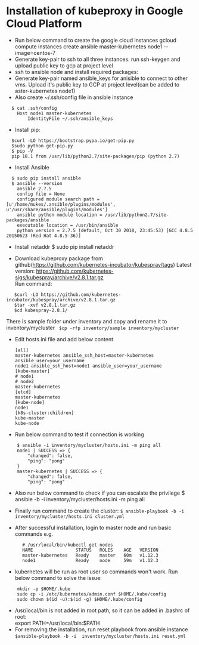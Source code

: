 # Installation of kubeproxy in Google Cloud Platform
* Run below command to create the google cloud instances
gcloud compute instances create ansible master-kubernetes node1 --image=centos-7
* Generate key-pair to ssh to all three instances.
run ssh-keygen and upload public key to gcp at project level
* ssh to ansible node and install required packages:
* Generate key-pair named ansible_keys for anisible to connect to other vms. Upload it's public key to GCP at project level(can be added to aster-kubernetes node1)
* Also create ~/.ssh/config file in ansible instance
```
  $ cat .ssh/config
    Host node1 master-kubernetes
        IdentityFile ~/.ssh/ansible_keys
```

*	Install pip:
```
  $curl -LO https://bootstrap.pypa.io/get-pip.py
  $sudo python get-pip.py
  $ pip -V
  pip 18.1 from /usr/lib/python2.7/site-packages/pip (python 2.7)
```

* Install Ansible
```
  $ sudo pip install ansible
  $ ansible --version
    ansible 2.7.5
    config file = None
    configured module search path = [u'/home/mukes/.ansible/plugins/modules', u'/usr/share/ansible/plugins/modules']
    ansible python module location = /usr/lib/python2.7/site-packages/ansible
    executable location = /usr/bin/ansible
    python version = 2.7.5 (default, Oct 30 2018, 23:45:53) [GCC 4.8.5 20150623 (Red Hat 4.8.5-36)]
```

* Install netaddr
  $ sudo pip install netaddr
  
* Download kubeproxy package from github(https://github.com/kubernetes-incubator/kubespray/tags)
  Latest version: https://github.com/kubernetes-sigs/kubespray/archive/v2.8.1.tar.gz</br>
  Run command:
```
   $curl -LO https://github.com/kubernetes-incubator/kubespray/archive/v2.8.1.tar.gz
   $tar -xvf v2.8.1.tar.gz
   $cd kubespray-2.8.1/
```
  There is sample folder under inventory and copy and rename it to inventory/mycluster
        ``` $cp -rfp inventory/sample inventory/mycluster```

* Edit hosts.ini file and add below content
    
    ```
    [all]
    master-kubernetes ansible_ssh_host=master-kubernetes ansible_user=your_username
    node1 ansible_ssh_host=node1 ansible_user=your_username
    [kube-master]
    # node1
    # node2
    master-kubernetes
    [etcd]
    master-kubernetes
    [kube-node]
    node1
    [k8s-cluster:children]
    kube-master
    kube-node
   ```
* Run below command to test if connection is working
```
    $ ansible -i inventory/mycluster/hosts.ini -m ping all
    node1 | SUCCESS => {
        "changed": false,
        "ping": "pong"
    }
    master-kubernetes | SUCCESS => {
        "changed": false,
        "ping": "pong"
```
    
* Also run below command to check if you can escalate the privilege
    $ ansible -b -i inventory/mycluster/hosts.ini -m ping all

* Finally run command to create the cluster:
     ```$ ansible-playbook -b -i inventory/mycluster/hosts.ini cluster.yml```

* After successful installation, login to master node and run basic commands e.g.
```
      # /usr/local/bin/kubectl get nodes
      NAME                STATUS   ROLES    AGE   VERSION
      master-kubernetes   Ready    master   60m   v1.12.3
      node1               Ready    node     59m   v1.12.3
   ```
* kubernetes will be run as root user so commands won't work. Run below command to solve the issue:
```
    mkdir -p $HOME/.kube
    sudo cp -i /etc/kubernetes/admin.conf $HOME/.kube/config
    sudo chown $(id -u):$(id -g) $HOME/.kube/config
```

* /usr/local/bin is not added in root path, so it can be added in .bashrc of root:</br>
    export PATH=/usr/local/bin:$PATH
* For removing the installation, run reset playbook from ansible instance</br>
``` $ansible-playbook -b -i  inventory/mycluster/hosts.ini reset.yml ```

  

 

